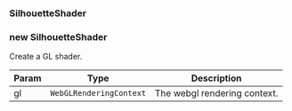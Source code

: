 <a name="SilhouetteShader"></a>

### SilhouetteShader

<a name="new_SilhouetteShader_new"></a>

### new SilhouetteShader
Create a GL shader.


| Param | Type | Description |
| --- | --- | --- |
| gl | <code>WebGLRenderingContext</code> | The webgl rendering context. |

